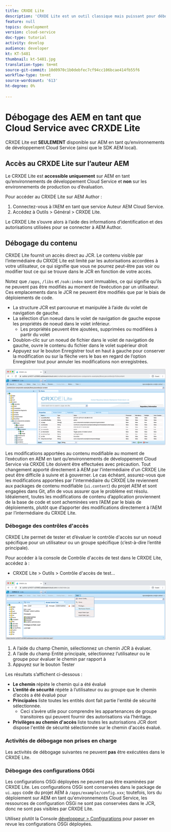 ```yaml
---
title: CRXDE Lite
description: 'CRXDE Lite est un outil classique mais puissant pour déboguer les AEM en tant qu''environnements de développement Cloud Service. CRXDE Lite fournit une suite de fonctionnalités qui aide le débogage à éviter d’inspecter toutes les ressources et propriétés, de manipuler les parties mutables du JCR et d’étudier les autorisations. '
feature: null
topics: development
version: cloud-service
doc-type: tutorial
activity: develop
audience: developer
kt: KT-5481
thumbnail: kt-5481.jpg
translation-type: tm+mt
source-git-commit: 10d0970c1b0debfec7cf94cc106bcae414fb55f6
workflow-type: tm+mt
source-wordcount: '613'
ht-degree: 0%

---
```



# Débogage des AEM en tant que Cloud Service avec CRXDE Lite

CRXDE Lite est __SEULEMENT__ disponible sur AEM en tant qu’environnements de développement Cloud Service (ainsi que le SDK AEM local).

## Accès au CRXDE Lite sur l’auteur AEM

Le CRXDE Lite est __accessible uniquement__ sur AEM en tant qu’environnements de développement Cloud Service et __non__ sur les environnements de production ou d’évaluation.

Pour accéder au CRXDE Lite sur AEM Author :

1. Connectez-vous à l’AEM en tant que service Auteur AEM Cloud Service.
1. Accédez à Outils > Général > CRXDE Lite.

Le CRXDE Lite s’ouvre alors à l’aide des informations d’identification et des autorisations utilisées pour se connecter à AEM Author.

## Débogage du contenu

CRXDE Lite fournit un accès direct au JCR. Le contenu visible par l’intermédiaire du CRXDE Lite est limité par les autorisations accordées à votre utilisateur, ce qui signifie que vous ne pourrez peut-être pas voir ou modifier tout ce qui se trouve dans le JCR en fonction de votre accès.

Notez que `/apps`, `/libs` et `/oak:index` sont immuables, ce qui signifie qu’ils ne peuvent pas être modifiés au moment de l’exécution par un utilisateur. Ces emplacements dans le JCR ne peuvent être modifiés que par le biais de déploiements de code.

+ La structure JCR est parcourue et manipulée à l’aide du volet de navigation de gauche.
+ La sélection d’un noeud dans le volet de navigation de gauche expose les propriétés de noeud dans le volet inférieur.
   + Les propriétés peuvent être ajoutées, supprimées ou modifiées à partir du volet
+ Doublon-clic sur un noeud de fichier dans le volet de navigation de gauche, ouvre le contenu du fichier dans le volet supérieur droit
+ Appuyez sur le bouton Enregistrer tout en haut à gauche pour conserver la modification ou sur la flèche vers le bas en regard de l’option Enregistrer tout pour annuler les modifications non enregistrées.

![CRXDE Lite - Débogage du contenu](./assets/crxde-lite/debugging-content.png)

Les modifications apportées au contenu modifiable au moment de l’exécution en AEM en tant qu’environnements de développement Cloud Service via CRXDE Lite doivent être effectuées avec précaution.
Tout changement apporté directement à AEM par l&#39;intermédiaire d&#39;un CRXDE Lite peut être difficile à suivre et à gouverner. Le cas échéant, assurez-vous que les modifications apportées par l&#39;intermédiaire du CRXDE Lite reviennent aux packages de contenu modifiable (`ui.content`) du projet AEM et sont engagées dans Git, afin de vous assurer que le problème est résolu. Idéalement, toutes les modifications de contenu d’application proviennent de la base de code et sont acheminées vers l’AEM par le biais de déploiements, plutôt que d’apporter des modifications directement à l’AEM par l’intermédiaire du CRXDE Lite.

### Débogage des contrôles d&#39;accès

CRXDE Lite permet de tester et d’évaluer le contrôle d&#39;accès sur un noeud spécifique pour un utilisateur ou un groupe spécifique (c’est-à-dire l’entité principale).

Pour accéder à la console de Contrôle d&#39;accès de test dans le CRXDE Lite, accédez à :

+ CRXDE Lite > Outils > Contrôle d&#39;accès de test...

![CRXDE Lite - Contrôle d&#39;accès de test](./assets/crxde-lite/permissions__test-access-control.png)

1. A l’aide du champ Chemin, sélectionnez un chemin JCR à évaluer.
1. A l’aide du champ Entité principale, sélectionnez l’utilisateur ou le groupe pour évaluer le chemin par rapport à
1. Appuyez sur le bouton Tester

Les résultats s’affichent ci-dessous :

+ __Le chemin__ répète le chemin qui a été évalué
+ __L’entité de sécurité__ répète à l’utilisateur ou au groupe que le chemin d’accès a été évalué pour
+ __Principales__ liste toutes les entités dont fait partie l&#39;entité de sécurité sélectionnée.
   + Ceci s’avère utile pour comprendre les appartenances de groupe transitoires qui peuvent fournir des autorisations via l’héritage.
+ __Privilèges au chemin d&#39;accès__ liste toutes les autorisations JCR dont dispose l&#39;entité de sécurité sélectionnée sur le chemin d&#39;accès évalué.

### Activités de débogage non prises en charge

Les activités de débogage suivantes ne peuvent __pas__ être exécutées dans le CRXDE Lite.

### Débogage des configurations OSGi

Les configurations OSGi déployées ne peuvent pas être examinées par CRXDE Lite. Les configurations OSGi sont conservées dans le package de `ui.apps` code du projet AEM à `/apps/example/config.xxx`; toutefois, lors du déploiement sur AEM en tant qu&#39;environnements Cloud Service, les ressources de configuration OSGi ne sont pas conservées dans le JCR, donc ne sont pas visibles par CRXDE Lite.

Utilisez plutôt la Console [développeur > Configurations](./developer-console.md#configurations) pour passer en revue les configurations OSGi déployées.
